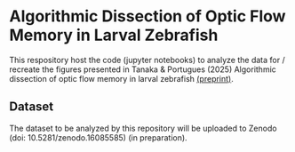 # Algorithmic Dissection of Optic Flow Memory in Larval Zebrafish
This respository host the code (jupyter notebooks) to analyze the data for / recreate the figures presented in Tanaka & Portugues (2025) Algorithmic dissection of optic flow memory in larval zebrafish [(preprint)](https://www.biorxiv.org/content/10.1101/2025.04.15.648832v1.abstract).

## Dataset
The dataset to be analyzed by this repository will be uploaded to Zenodo (doi: 10.5281/zenodo.16085585) (in preparation). 
